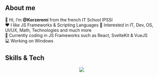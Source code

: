 ## About me  
👋 Hi, I’m **@Korzeremi** from the french IT School IPSSI  
❤️ I like JS Frameworks & Scripting Languages
👀 Interested in IT, Dev, OS, UI/UX, Math, Technologies and much more  
🔭 Currently coding in JS Frameworks such as React, SvelteKit & VueJS  
💻 Working on Windows

## Skills & Tech  
<p align="center">
  <a href="https://skillicons.dev">
    <img src="https://skillicons.dev/icons?i=bash,css,express,figma,flutter,git,github,html,js,linux,md,mysql,nodejs,postman,php,py,react,svelte,vite,vscode&perline=14" />
  </a>
</p>
